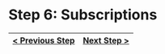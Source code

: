 # Step 6: Subscriptions

[//]: # (head-end)




[//]: # (foot-start)

[{]: <helper> (navStep)

| [< Previous Step](https://github.com/Urigo/WhatsApp-Clone-Server/tree/master@2.0.2/.tortilla/manuals/views/step6.md) | [Next Step >](https://github.com/Urigo/WhatsApp-Clone-Server/tree/master@2.0.2/.tortilla/manuals/views/step8.md) |
|:--------------------------------|--------------------------------:|

[}]: #
